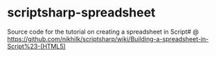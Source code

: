 scriptsharp-spreadsheet
=======================

Source code for the tutorial on creating a spreadsheet in Script# @ https://github.com/nikhilk/scriptsharp/wiki/Building-a-spreadsheet-in-Script%23-(HTML5)
